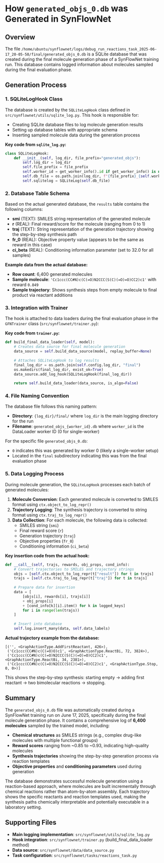 # How `generated_objs_0.db` was Generated in SynFlowNet

## Overview

The file `/home/ubuntu/synflownet/logs/debug_run_reactions_task_2025-06-17_20-05-58/final/generated_objs_0.db` is a SQLite database that was created during the final molecule generation phase of a SynFlowNet training run. This database contains logged information about molecules sampled during the final evaluation phase.

## Generation Process

### 1. SQLiteLogHook Class

The database is created by the `SQLiteLogHook` class defined in `src/synflownet/utils/sqlite_log.py`. This hook is responsible for:

- Creating SQLite database files to log molecule generation results
- Setting up database tables with appropriate schema
- Inserting sampled molecule data during the generation process

**Key code from `sqlite_log.py`:**

```python
class SQLiteLogHook:
    def __init__(self, log_dir, file_prefix="generated_objs"):
        self.log_dir = log_dir
        self.file_prefix = file_prefix
        self.worker_id = get_worker_info().id if get_worker_info() is not None else 0
        self.db_file = os.path.join(log_dir, f"{file_prefix}_{self.worker_id}.db")
        self.sqlitelog = SQLiteLog(self.db_file)
```

### 2. Database Table Schema

Based on the actual generated database, the `results` table contains the following columns:

- **smi** (TEXT): SMILES string representation of the generated molecule
- **r** (REAL): Final reward/score for the molecule (ranging from 0 to 1)
- **traj** (TEXT): String representation of the generation trajectory showing the step-by-step synthesis path
- **fr_0** (REAL): Objective property value (appears to be the same as reward in this case)
- **ci_beta** (REAL): Conditioning information parameter (set to 32.0 for all samples)

**Example data from the actual database:**
- **Row count**: 6,400 generated molecules
- **Sample molecule**: `'Cc1ccc(CC#N)c(C(=O)N2CCC(S(C)(=O)=O)CC2)c1'` with reward `0.849`
- **Sample trajectory**: Shows synthesis steps from empty molecule to final product via reactant additions

### 3. Integration with Trainer

The hook is attached to data loaders during the final evaluation phase in the `GFNTrainer` class (`src/synflownet/trainer.py`):

**Key code from `trainer.py`:**

```python
def build_final_data_loader(self, model):
    # Creates data source for final molecule generation
    data_source = self.build_data_source(model, replay_buffer=None)
    
    # Attaches SQLiteLogHook to log results
    final_log_dir = os.path.join(self.config.log_dir, "final")
    os.makedirs(final_log_dir, exist_ok=True)
    data_source.add_log_hook(SQLiteLogHook(final_log_dir))
    
    return self.build_data_loader(data_source, is_algo=False)
```

### 4. File Naming Convention

The database file follows this naming pattern:
- **Directory**: `{log_dir}/final/` where `log_dir` is the main logging directory for the run
- **Filename**: `generated_objs_{worker_id}.db` where `worker_id` is the DataLoader worker ID (0 for single-worker)

For the specific file `generated_objs_0.db`:
- `0` indicates this was generated by worker 0 (likely a single-worker setup)
- Located in the `final` subdirectory indicating this was from the final evaluation phase

### 5. Data Logging Process

During molecule generation, the `SQLiteLogHook` processes each batch of generated molecules:

1. **Molecule Conversion**: Each generated molecule is converted to SMILES format using `ctx.object_to_log_repr()`
2. **Trajectory Logging**: The synthesis trajectory is converted to string format using `ctx.traj_to_log_repr()`
3. **Data Collection**: For each molecule, the following data is collected:
   - SMILES string (`smi`)
   - Final reward score (`r`)
   - Generation trajectory (`traj`)
   - Objective properties (`fr_0`)
   - Conditioning information (`ci_beta`)

**Key insertion code from the actual hook:**

```python
def __call__(self, trajs, rewards, obj_props, cond_info):
    # Convert trajectories to SMILES and trajectory strings
    objs = [self.ctx.object_to_log_repr(t["result"]) for t in trajs]
    trajs = [self.ctx.traj_to_log_repr(t["traj"]) for t in trajs]
    
    # Prepare data for insertion
    data = [
        [objs[i], rewards[i], trajs[i]]
        + obj_props[i]
        + [cond_info[k][i].item() for k in logged_keys]
        for i in range(len(trajs))
    ]
    
    # Insert into database
    self.log.insert_many(data, self.data_labels)
```

**Actual trajectory example from the database:**
```
[('', <GraphActionType.AddFirstReactant, 426>), 
 ('Cc1ccc(CC#N)c(C(=O)O)c1', <GraphActionType.ReactBi, 72, 3824>), 
 ('Cc1ccc(CC#N)c(C(=O)N2CCC(S(C)(=O)=O)CC2)c1', <GraphActionType.ReactBi, 34, 2381>), 
 ('Cc1ccc(CC#N)c(C(=O)N2CCC(S(C)(=O)=O)CC2)c1', <GraphActionType.Stop, 0, 0>)]
```

This shows the step-by-step synthesis: starting empty → adding first reactant → two bimolecular reactions → stopping.

## Summary

The `generated_objs_0.db` file was automatically created during a SynFlowNet training run on June 17, 2025, specifically during the final molecule generation phase. It contains a comprehensive log of **6,400 molecules** sampled by the trained model, including:

- **Chemical structures** as SMILES strings (e.g., complex drug-like molecules with multiple functional groups)
- **Reward scores** ranging from ~0.85 to ~0.93, indicating high-quality molecules
- **Synthesis trajectories** showing the step-by-step generation process via reaction templates
- **Objective properties** and **conditioning parameters** used during generation

The database demonstrates successful molecule generation using a reaction-based approach, where molecules are built incrementally through chemical reactions rather than atom-by-atom assembly. Each trajectory shows the specific reactants and reaction templates used, making the synthesis paths chemically interpretable and potentially executable in a laboratory setting.

## Supporting Files

- **Main logging implementation**: `src/synflownet/utils/sqlite_log.py`
- **Hook integration**: `src/synflownet/trainer.py` (build_final_data_loader method)
- **Data source**: `src/synflownet/data/data_source.py`
- **Task configuration**: `src/synflownet/tasks/reactions_task.py`
